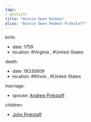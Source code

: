 ```yaml
---
tags:
- whitsitt
title: "Winnie Owen Redmon"
alias: "Winnie Owen Redmon Pinkstaff"
---
```


birth:
  - date: 1759
  - location: #Virginia , #United-States 

death:
  - date: 18330809
  - location: #Illinois , #United-States 

marriage:
  - spouse: [Andrew Pinkstaff](Andrew%20Pinkstaff.md)   

children:
  - [John Pinkstaff](John%20Pinkstaff.md)